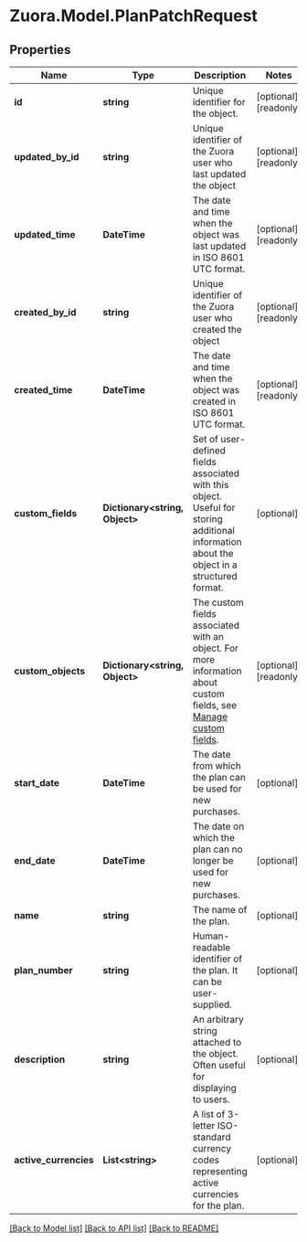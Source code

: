 
# Zuora.Model.PlanPatchRequest

## Properties

Name | Type | Description | Notes
------------ | ------------- | ------------- | -------------
**id** | **string** | Unique identifier for the object. | [optional] [readonly] 
**updated_by_id** | **string** | Unique identifier of the Zuora user who last updated the object | [optional] [readonly] 
**updated_time** | **DateTime** | The date and time when the object was last updated in ISO 8601 UTC format. | [optional] [readonly] 
**created_by_id** | **string** | Unique identifier of the Zuora user who created the object | [optional] [readonly] 
**created_time** | **DateTime** | The date and time when the object was created in ISO 8601 UTC format. | [optional] [readonly] 
**custom_fields** | **Dictionary&lt;string, Object&gt;** | Set of user-defined fields associated with this object. Useful for storing additional information about the object in a structured format. | [optional] 
**custom_objects** | **Dictionary&lt;string, Object&gt;** | The custom fields associated with an object. For more information about custom fields, see [Manage custom fields](https://knowledgecenter.zuora.com/Central_Platform/Manage_Custom_Fields). | [optional] [readonly] 
**start_date** | **DateTime** | The date from which the plan can be used for new purchases. | [optional] 
**end_date** | **DateTime** | The date on which the plan can no longer be used for new purchases. | [optional] 
**name** | **string** | The name of the plan. | [optional] 
**plan_number** | **string** | Human-readable identifier of the plan. It can be user-supplied. | [optional] 
**description** | **string** | An arbitrary string attached to the object. Often useful for displaying to users. | [optional] 
**active_currencies** | **List&lt;string&gt;** | A list of 3-letter ISO-standard currency codes representing active currencies for the plan. | [optional] 

[[Back to Model list]](../README.md#documentation-for-models)
[[Back to API list]](../README.md#documentation-for-api-endpoints)
[[Back to README]](../README.md)

